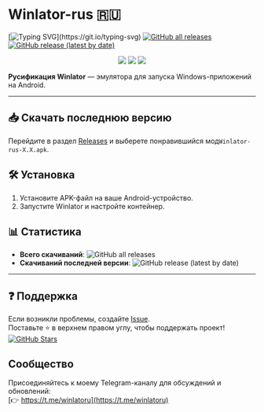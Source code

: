 # Winlator-rus 🇷🇺
[![Typing SVG](https://readme-typing-svg.demolab.com?font=Fira+Code&size=30&duration=3000&color=0078D7&center=true&vCenter=true&width=1000&lines=Добро+пожаловать+в+Winlator-rus!;)](https://git.io/typing-svg)
[![GitHub all releases](https://img.shields.io/github/downloads/REF4IK/Winlator-rus/total?style=for-the-badge&label=Скачиваний&color=success&logo=github)](https://github.com/REF4IK/Winlator-rus/releases)
[![GitHub release (latest by date)](https://img.shields.io/github/v/release/REF4IK/Winlator-rus?style=for-the-badge&label=Версия&logo=azurepipelines)](https://github.com/REF4IK/Winlator-rus/releases/latest)
<p align="center"> <img src="https://img.shields.io/badge/Kotlin-7F52FF?style=for-the-badge&logo=kotlin&logoColor=white"> <img src="https://img.shields.io/badge/Android-3DDC84?style=for-the-badge&logo=android&logoColor=white"> <img src="https://img.shields.io/badge/Wine-0078D7?style=for-the-badge&logo=wine&logoColor=white"> </p>

**Русификация Winlator** — эмулятора для запуска Windows-приложений на Android.

---

## 📥 Скачать последнюю версию
Перейдите в раздел [Releases](https://github.com/REF4IK/Winlator-rus/releases) и выберете понравившийся мод`Winlator-rus-X.X.apk`.

## 🛠️ Установка
1. Установите APK-файл на ваше Android-устройство.
2. Запустите Winlator и настройте контейнер.

## 📊 Статистика
- **Всего скачиваний**: ![GitHub all releases](https://img.shields.io/github/downloads/REF4IK/Winlator-rus/total?label=%20)
- **Скачиваний последней версии**: ![GitHub release (latest by date)](https://img.shields.io/github/downloads/REF4IK/Winlator-rus/latest/total?label=%20)

---

## ❓ Поддержка
Если возникли проблемы, создайте [Issue](https://github.com/REF4IK/Winlator-rus/issues).  
Поставьте ⭐️ в верхнем правом углу, чтобы поддержать проект!
[![GitHub Stars](https://img.shields.io/github/stars/REF4IK/Winlator-rus?style=for-the-badge&label=Звёзды&color=yellow&logo=github)](https://github.com/REF4IK/Winlator-rus/stargazers)

## Сообщество

Присоединяйтесь к моему Telegram-каналу для обсуждений и обновлений:  
[👉 https://t.me/winlatoru](https://t.me/winlatoru)
